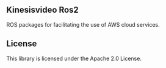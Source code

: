 ## Kinesisvideo Ros2

ROS packages for facilitating the use of AWS cloud services.

## License

This library is licensed under the Apache 2.0 License. 
